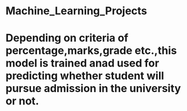 # Machine_Learning_Projects
# Depending on criteria of percentage,marks,grade etc.,this model is trained anad used for predicting whether student will pursue admission in the university or not. 
